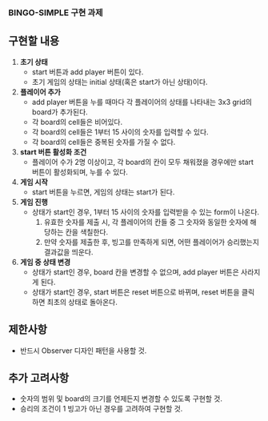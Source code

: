 ### BINGO-SIMPLE 구현 과제

## 구현할 내용
1. **초기 상태**
   - start 버튼과 add player 버튼이 있다.
   - 초기 게임의 상태는 initial 상태(혹은 start가 아닌 상태)이다.
2. **플레이어 추가**
   - add player 버튼을 누를 때마다 각 플레이어의 상태를 나타내는 3x3 grid의 board가 추가된다.
   - 각 board의 cell들은 비어있다.
   - 각 board의 cell들은 1부터 15 사이의 숫자를 입력할 수 있다.
   - 각 board의 cell들은 중복된 숫자를 가질 수 없다.
3. **start 버튼 활성화 조건**
   - 플레이어 수가 2명 이상이고, 각 board의 칸이 모두 채워졌을 경우에만 start 버튼이 활성화되며, 누를 수 있다.
4. **게임 시작**
   - start 버튼을 누르면, 게임의 상태는 start가 된다.
5. **게임 진행**
   - 상태가 start인 경우, 1부터 15 사이의 숫자를 입력받을 수 있는 form이 나온다.
     1. 유효한 숫자를 제출 시, 각 플레이어의 칸들 중 그 숫자와 동일한 숫자에 해당하는 칸을 색칠한다.
     2. 만약 숫자를 제출한 후, 빙고를 만족하게 되면, 어떤 플레이어가 승리했는지 결과값을 띄운다.
6. **게임 중 상태 변경**
   - 상태가 start인 경우, board 칸을 변경할 수 없으며, add player 버튼은 사라지게 된다.
   - 상태가 start인 경우, start 버튼은 reset 버튼으로 바뀌며, reset 버튼을 클릭하면 최초의 상태로 돌아온다.

## 제한사항
- 반드시 Observer 디자인 패턴을 사용할 것.

## 추가 고려사항
- 숫자의 범위 및 board의 크기를 언제든지 변경할 수 있도록 구현할 것.
- 승리의 조건이 1 빙고가 아닌 경우를 고려하여 구현할 것.